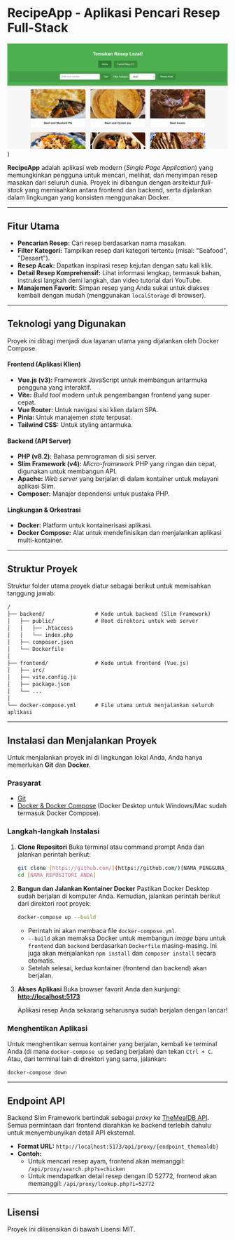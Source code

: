 
# RecipeApp - Aplikasi Pencari Resep Full-Stack

![Gambar Aplikasi Resep](screenshot/ss1.png))

**RecipeApp** adalah aplikasi web modern (*Single Page Application*) yang memungkinkan pengguna untuk mencari, melihat, dan menyimpan resep masakan dari seluruh dunia. Proyek ini dibangun dengan arsitektur *full-stack* yang memisahkan antara frontend dan backend, serta dijalankan dalam lingkungan yang konsisten menggunakan Docker.

---

## Fitur Utama

-   **Pencarian Resep:** Cari resep berdasarkan nama masakan.
-   **Filter Kategori:** Tampilkan resep dari kategori tertentu (misal: "Seafood", "Dessert").
-   **Resep Acak:** Dapatkan inspirasi resep kejutan dengan satu kali klik.
-   **Detail Resep Komprehensif:** Lihat informasi lengkap, termasuk bahan, instruksi langkah demi langkah, dan video tutorial dari YouTube.
-   **Manajemen Favorit:** Simpan resep yang Anda sukai untuk diakses kembali dengan mudah (menggunakan `localStorage` di browser).

---

## Teknologi yang Digunakan

Proyek ini dibagi menjadi dua layanan utama yang dijalankan oleh Docker Compose.

#### **Frontend (Aplikasi Klien)**
-   **Vue.js (v3):** Framework JavaScript untuk membangun antarmuka pengguna yang interaktif.
-   **Vite:** *Build tool* modern untuk pengembangan frontend yang super cepat.
-   **Vue Router:** Untuk navigasi sisi klien dalam SPA.
-   **Pinia:** Untuk manajemen *state* terpusat.
-   **Tailwind CSS:** Untuk styling antarmuka.

#### **Backend (API Server)**
-   **PHP (v8.2):** Bahasa pemrograman di sisi server.
-   **Slim Framework (v4):** *Micro-framework* PHP yang ringan dan cepat, digunakan untuk membangun API.
-   **Apache:** *Web server* yang berjalan di dalam kontainer untuk melayani aplikasi Slim.
-   **Composer:** Manajer dependensi untuk pustaka PHP.

#### **Lingkungan & Orkestrasi**
-   **Docker:** Platform untuk kontainerisasi aplikasi.
-   **Docker Compose:** Alat untuk mendefinisikan dan menjalankan aplikasi multi-kontainer.

---

## Struktur Proyek

Struktur folder utama proyek diatur sebagai berikut untuk memisahkan tanggung jawab:

```
/
├── backend/                # Kode untuk backend (Slim Framework)
│   ├── public/             # Root direktori untuk web server
│   │   ├── .htaccess
│   │   └── index.php
│   ├── composer.json
│   └── Dockerfile
│
├── frontend/               # Kode untuk frontend (Vue.js)
│   ├── src/
│   ├── vite.config.js
│   ├── package.json
│   └── ...
│
└── docker-compose.yml      # File utama untuk menjalankan seluruh aplikasi
```

---

## Instalasi dan Menjalankan Proyek

Untuk menjalankan proyek ini di lingkungan lokal Anda, Anda hanya memerlukan **Git** dan **Docker**.

### Prasyarat
-   [Git](https://git-scm.com/downloads)
-   [Docker & Docker Compose](https://www.docker.com/products/docker-desktop/) (Docker Desktop untuk Windows/Mac sudah termasuk Docker Compose).

### Langkah-langkah Instalasi

1.  **Clone Repositori**
    Buka terminal atau command prompt Anda dan jalankan perintah berikut:
    ```bash
    git clone [https://github.com/](https://github.com/)[NAMA_PENGGUNA_ANDA]/[NAMA_REPOSITORI_ANDA].git
    cd [NAMA_REPOSITORI_ANDA]
    ```

2.  **Bangun dan Jalankan Kontainer Docker**
    Pastikan Docker Desktop sudah berjalan di komputer Anda. Kemudian, jalankan perintah berikut dari direktori root proyek:
    ```bash
    docker-compose up --build
    ```
    -   Perintah ini akan membaca file `docker-compose.yml`.
    -   `--build` akan memaksa Docker untuk membangun *image* baru untuk `frontend` dan `backend` berdasarkan `Dockerfile` masing-masing. Ini juga akan menjalankan `npm install` dan `composer install` secara otomatis.
    -   Setelah selesai, kedua kontainer (frontend dan backend) akan berjalan.

3.  **Akses Aplikasi**
    Buka browser favorit Anda dan kunjungi:
    [**http://localhost:5173**](http://localhost:5173)

    Aplikasi resep Anda sekarang seharusnya sudah berjalan dengan lancar!

### Menghentikan Aplikasi

Untuk menghentikan semua kontainer yang berjalan, kembali ke terminal Anda (di mana `docker-compose up` sedang berjalan) dan tekan `Ctrl + C`. Atau, dari terminal lain di direktori yang sama, jalankan:
```bash
docker-compose down
```

---

## Endpoint API

Backend Slim Framework bertindak sebagai *proxy* ke [TheMealDB API](https://www.themealdb.com/api.php). Semua permintaan dari frontend diarahkan ke backend terlebih dahulu untuk menyembunyikan detail API eksternal.

-   **Format URL:** `http://localhost:5173/api/proxy/{endpoint_themealdb}`
-   **Contoh:**
    -   Untuk mencari resep ayam, frontend akan memanggil:
        `/api/proxy/search.php?s=chicken`
    -   Untuk mendapatkan detail resep dengan ID 52772, frontend akan memanggil:
        `/api/proxy/lookup.php?i=52772`

---
## Lisensi

Proyek ini dilisensikan di bawah Lisensi MIT.
                